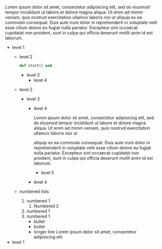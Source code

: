 Lorem ipsum dolor sit amet, consectetur adipisicing elit, sed do eiusmod tempor incididunt ut labore et dolore magna aliqua. Ut enim ad minim veniam, quis nostrud exercitation ullamco laboris nisi ut aliquip ex ea commodo consequat. Duis aute irure dolor in reprehenderit in voluptate velit esse cillum dolore eu fugiat nulla pariatur. Excepteur sint occaecat cupidatat non proident, sunt in culpa qui officia deserunt mollit anim id est laborum.

- level 1
	* level 2
		
		```ruby
		def start() end
		```

		+ level 3
			- level 4
	* level 2
		+ level 3
			- level 4
				
				Lorem ipsum dolor sit amet, consectetur adipisicing elit, sed do eiusmod tempor incididunt ut labore et dolore magna aliqua. Ut enim ad minim veniam, quis nostrud exercitation ullamco laboris nisi ut 

				aliquip ex ea commodo consequat. Duis aute irure dolor in reprehenderit in voluptate velit esse cillum dolore eu fugiat nulla pariatur. Excepteur sint occaecat cupidatat non proident, sunt in culpa qui officia deserunt mollit anim id est laborum.

				- level 5
			- level 4
	* numbered lists
		1. numbered 1
			1. Numbered 2
		2. numbered 1
		3. numbered 1
			* bullet
			* bullet
			* longer line Lorem ipsum dolor sit amet, consectetur adipisicing elit
- level 1
